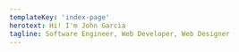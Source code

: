 ```yaml
---
templateKey: 'index-page'
herotext: Hi! I'm John Garcia
tagline: Software Engineer, Web Developer, Web Designer
---
```


